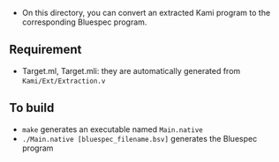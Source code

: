 - On this directory, you can convert an extracted Kami program to the corresponding Bluespec program.

Requirement
-----------

- Target.ml, Target.mli: they are automatically generated from `Kami/Ext/Extraction.v`

To build
--------

- `make` generates an executable named `Main.native`
- `./Main.native [bluespec_filename.bsv]` generates the Bluespec program
